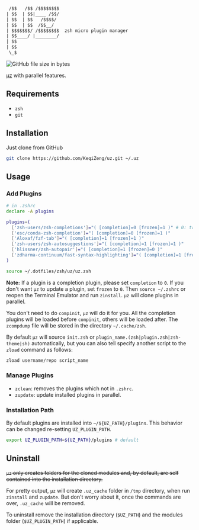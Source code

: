 ```txt
 /$$   /$$ /$$$$$$$$
| $$  | $$|____ /$$/
| $$  | $$   /$$$$/
| $$  | $$  /$$__/
| $$$$$$$/ /$$$$$$$$  zsh micro plugin manager
| $$____/ |________/
| $$
| $$
 \_$
```

![GitHub file size in bytes](https://img.shields.io/github/size/KeqiZeng/uz/uz.zsh?color=green&label=uz.zsh&logo=uz.zsh%20size&style=flat-square)

[µz](https://github.com/maxrodrigo/uz) with parallel features.

## Requirements

- `zsh`
- `git`

## Installation

Just clone from GitHub

```sh
git clone https://github.com/KeqiZeng/uz.git ~/.uz
```

## Usage

### Add Plugins

```zsh
# in .zshrc
declare -A plugins

plugins=(
  ['zsh-users/zsh-completions']="( [completion]=0 [frozen]=1 )" # 0: true 1: false
  ['esc/conda-zsh-completion']="( [completion]=0 [frozen]=1 )"
  ['Aloxaf/fzf-tab']="( [completion]=1 [frozen]=1 )"
  ['zsh-users/zsh-autosuggestions']="( [completion]=1 [frozen]=1 )"
  ['hlissner/zsh-autopair']="( [completion]=1 [frozen]=0 )"
  ['zdharma-continuum/fast-syntax-highlighting']="( [completion]=1 [frozen]=1 )"
)

source ~/.dotfiles/zsh/uz/uz.zsh
```
**Note:** If a plugin is a completion plugin, please set `completion` to `0`. If you don't want `µz` to update a plugin, set `frozen` to `0`.
Then `source ~/.zshrc` or reopen the Terminal Emulator and run `zinstall`. `µz` will clone plugins in parallel.

You don't need to do `compinit`, `µz` will do it for you. All the completion plugins will be loaded before `compinit`, others will be loaded after. The `zcompdump` file will be stored in the directory `~/.cache/zsh`.

By default `µz` will source `init.zsh` or `plugin_name.(zsh|plugin.zsh|zsh-theme|sh)` automatically, but you can also tell specify another script to the `zload` command as follows:

```zsh
zload username/repo script_name
```

### Manage Plugins

- `zclean`: removes the plugins which not in `.zshrc`.
- `zupdate`: update installed plugins in parallel.

### Installation Path

By default plugins are installed into `~/${UZ_PATH}/plugins`. This behavior can be changed re-setting `UZ_PLUGIN_PATH`.

```zsh
export UZ_PLUGIN_PATH=${UZ_PATH}/plugins # default
```

## Uninstall

~~`μz` only creates folders for the cloned modules and, by default, are self contained into the installation directory.~~

For pretty output, `μz` will create `.uz_cache` folder in `/tmp` directory, when run `zinstall` and `zupdate`. But don't worry about it, once the commands are over, `.uz_cache` will be removed.

To uninstall remove the installation directory (`$UZ_PATH`) and the modules folder (`$UZ_PLUGIN_PATH`) if applicable.
